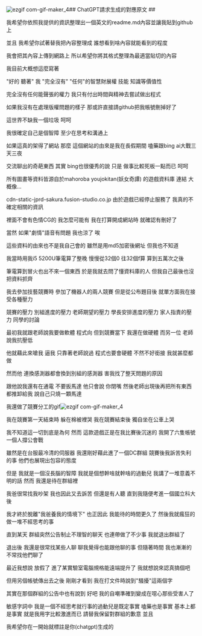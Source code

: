 ![ezgif com-gif-maker_4](https://github.com/f0r9et/YJKT/assets/63490856/ab283c67-73be-4c7e-a7d1-c3ab5226f37b)## ChatGPT請求生成的對應原文 ##

我希望你依照我提供的資訊整理出一個英文的readme.md內容並讓我貼到github上

並且 我希望你試著替我把內容整理成 誰想看到啥內容就能看到的程度

我會把其內容上傳到網路上 所以希望你將其格式整理為最適當貼切的內容

我目前大概想這麼寫著


"好的 聽著" 我 "完全沒有" "任何"的智慧財展權 技能 知識等價值性

完全沒有任何能聲張的權力 我只有付出時間與精神去嘗試做出程式

如果我沒有在處理版權問題的樣子 那或許直接請github把我帳號刪掉好了

這世界不缺我一個垃圾 呵呵

我很確定自己是個智障 至少在思考和溝通上

如果這真的架得了網站 那麼 這個網站的由來是我在長假期間 嗑藥跟bing ai大戰三天三夜

交流聊出的奇葩東西 其實 bing也很優秀的說 只是 做事比較死板一點而已 呵呵

所有圖畫等資料皆源自於mahoroba youjokitan(妖女奇譚) 的遊戲資料庫 連結 大概像...

cdn-static-jprd-sakura.fusion-studio.co.jp 由於遊戲已經停止服務了 我真的不確定相關的資訊

裡面不會有色情CG的 我怎麼可能有 我在打算開成網站時 就確認有刪好了

當然 如果"劇情"語音有問題 我也涼了 唉

這些資料的由來也不是我自己會的 雖然是用md5加密後網址 但我也不知道

我當時用我i5 5200U筆電算了整晚 慢慢從32個0 往32個f算 算到五萬次之後

筆電算到冒火也出不來一個東西 於是我就去問了懂資料庫的人 但我自己最後也沒把資料抓齊

我去參加技藝競賽時 參加了機器人的兩人競賽 但是從公布題目後 就單方面我在接受各種壓力

競賽的壓力 別組進度的壓力 老師期望的壓力 學長安排進度的壓力 家人指責的壓力 同學的討論

最初我就跟老師說我要做軟體 程式向 但到競賽當下 我還在做硬體 而另一位 老師說我抗壓低

他就藉此來嗆我 逼我 只靠著老師說過 程式也要會硬體 不然不好銜接 我就甚麼都做

然而他 連換感測器都會換到別組的感測器 害我找了整天問題的原因

跟他說我還有在通電 不要扳馬達 他只會說 你閉嘴 然後老師出現後再把所有東西都推卸給我 說自己只燒一顆馬達

我還做了競賽分工的gif![ezgif com-gif-maker_4](https://github.com/f0r9et/YJKT/assets/63490856/6ccc800d-12cf-4587-a8d0-b023676c2f07)




我在競賽第一天結束時 躲在棉被裡哭 我在競賽結束後 獨自坐在公車上哭

我不知道這一切到底是為何 然而 這款遊戲正是在我比賽後沉迷的 我開了六隻帳號一個人撐公會戰

雖然是在台服最冷清的伺服器 我還剛好藉此進了一個DC群組 競賽後我訴苦失利的事 他們也展現出包容的態度

但是 我就是一個沒長腦的智障 我就是個想幹啥就幹啥的過動兒 我講了一堆意義不明的話 然而 我還是待在群組裡

我爸很常找我吵架 我也因此又去訴苦 但還是有人聽 直到我隨便考進一個國立科大後 

我才終於脫離"我爸養我的情境下" 也正因此 我能待的時間更久了 然後我就瘋狂的做一堆不經思考的事

直到某天 群組突然公告制止不理智的聊天 也連帶做了不少事 我就退出群組了

退出後 我還是很常找某些人聊 聊我覺得也能跟他聊的事 但隨著時間 我也漸漸的不常找他們聊了

最近我想說 放假了 進了某實驗室電腦規格能遠端提升了 我就想說來認真搞個吧

但用另個帳號傳出去之後 剛剛才看到 我在打文件時說到"騷擾"這兩個字

其實在那個群組的公告中也有說到 好吧 我的自嘲準確到變成在噁心那些受害人了

敏感字詞中 我是一個不經思考就行事的過動兒是既定事實 嗑藥也是事實 基本上都是事實 就是我用字比較激進而已 請替我保留對群組的歉意 並且

我希望你在一開始就標註是你(chatgpt)生成的
